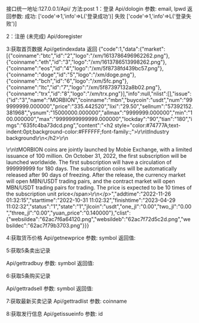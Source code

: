 接口统一地址:127.0.0.1/Api/
方法:post
1：登录
Api/dologin
参数:
email,
lpwd
返回参数:
成功:
['code'=>1,'info'=>L('登录成功')]
失败
['code'=>1,'info'=>L('登录失败')]

2：注册 (未完成)
Api/doregister






3:获取首页数据
Api/getindexdata
返回
{"code":1,"data":{"market":[{"coinname":"btc","id":"2","logo":"\/xm\/1613786496962262.png"},{"coinname":"eth","id":"3","logo":"\/xm\/1613786513998262.png"},{"coinname":"eos","id":"4","logo":"\/xm\/5f8738fd439bc57.png"},{"coinname":"doge","id":"5","logo":"\/xm\/doge.png"},{"coinname":"bch","id":"6","logo":"\/xm\/5fc.png"},{"coinname":"ltc","id":"7","logo":"\/xm\/5f87397132a8b02.png"},{"coinname":"trx","id":"8","logo":"\/xm\/trx.png"}],"info":null,"nlist":[],"issue":{"id":"3","name":"MORBION","coinname":"mbn","buycoin":"usdt","num":"999999999.000000","price":"335.442520","lixi":"29.50","sellnum":"57392152.381968","ysnum":"15000000.000000","allmax":"9999999.000000","min":"100.000000","max":"9999999999999.000000","lockday":"90","tian":"180","imgs":"635fc4ba73dcd.png","content":"<h2 style=\"color:#74777A;text-indent:0pt;background-color:#FFFFFF;font-family:;\">\r\n\tIndustry background\r\n<\/h2>\r\n<p>\r\n\t<span>MORBION coins are jointly launched by Mobie Exchange, with a limited issuance of 100 million. On October 31, 2022, the first subscription will be launched worldwide. The first subscription will have a circulation of 999999999 for 180 days. The subscription coins will be automatically released after 90 days of freezing. After the release, the currency market will open MBN\/USDT trading pairs, and the contract market will open MBN\/USDT trading pairs for trading. The price is expected to be 10 times of the subscription unit price<\/span>\r\n<\/p>","addtime":"2022-11-26 01:32:15","starttime":"2022-10-31 11:02:32","finishtime":"2023-04-29 11:02:32","status":"1","state":"1","jlcoin":"usdt","one_jl":"0.00","two_jl":"0.00","three_jl":"0.00","yuan_price":"0.140000"},"clist":{"websildea":"62ac7f6a64120.png","websildeb":"62ac7f72d5c2d.png","websildec":"62ac7f79b3703.png"}}}



4:获取货币价格
Api/getnewprice
参数:
symbol
返回值:




5:获取5条卖出记录

Api/gettradbuy
参数:
symbol
返回值:


6:获取5条购买记录

Api/gettradsell
参数:
symbol
返回值:


7:获取最新买卖记录
Api/gettradlist
参数:
coinname


8:获取发行信息
Api/getissueinfo
参数:
id




